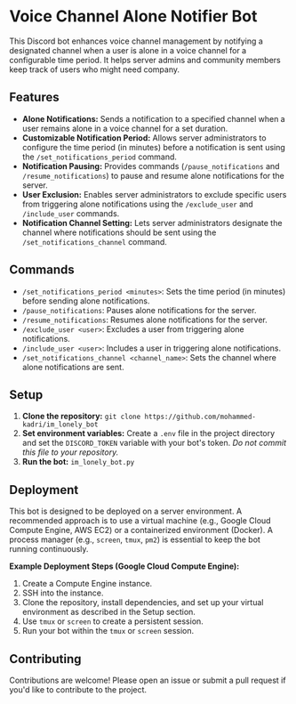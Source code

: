 # Voice Channel Alone Notifier Bot

This Discord bot enhances voice channel management by notifying a designated channel when a user is alone in a voice channel for a configurable time period.  It helps server admins and community members keep track of users who might need company.

## Features

*   **Alone Notifications:** Sends a notification to a specified channel when a user remains alone in a voice channel for a set duration.
*   **Customizable Notification Period:**  Allows server administrators to configure the time period (in minutes) before a notification is sent using the `/set_notifications_period` command.
*   **Notification Pausing:** Provides commands (`/pause_notifications` and `/resume_notifications`) to pause and resume alone notifications for the server.
*   **User Exclusion:** Enables server administrators to exclude specific users from triggering alone notifications using the `/exclude_user` and `/include_user` commands.
*   **Notification Channel Setting:**  Lets server administrators designate the channel where notifications should be sent using the `/set_notifications_channel` command.

## Commands

*   `/set_notifications_period <minutes>`: Sets the time period (in minutes) before sending alone notifications.
*   `/pause_notifications`: Pauses alone notifications for the server.
*   `/resume_notifications`: Resumes alone notifications for the server.
*   `/exclude_user <user>`: Excludes a user from triggering alone notifications.
*   `/include_user <user>`: Includes a user in triggering alone notifications.
*   `/set_notifications_channel <channel_name>`: Sets the channel where alone notifications are sent.

## Setup

1.  **Clone the repository:** `git clone https://github.com/mohammed-kadri/im_lonely_bot`
3.  **Set environment variables:** Create a `.env` file in the project directory and set the `DISCORD_TOKEN` variable with your bot's token.  *Do not commit this file to your repository.*
4.  **Run the bot:** `im_lonely_bot.py`

## Deployment

This bot is designed to be deployed on a server environment.  A recommended approach is to use a virtual machine (e.g., Google Cloud Compute Engine, AWS EC2) or a containerized environment (Docker).  A process manager (e.g., `screen`, `tmux`, `pm2`) is essential to keep the bot running continuously.

**Example Deployment Steps (Google Cloud Compute Engine):**

1.  Create a Compute Engine instance.
2.  SSH into the instance.
3.  Clone the repository, install dependencies, and set up your virtual environment as described in the Setup section.
4.  Use `tmux` or `screen` to create a persistent session.
5.  Run your bot within the `tmux` or `screen` session.

## Contributing

Contributions are welcome! Please open an issue or submit a pull request if you'd like to contribute to the project.


